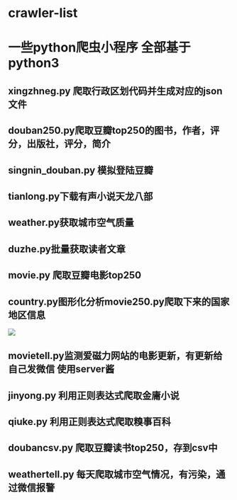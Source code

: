 # crawler-list
# 一些python爬虫小程序 全部基于python3
## xingzhneg.py 爬取行政区划代码并生成对应的json文件
## douban250.py爬取豆瓣top250的图书，作者，评分，出版社，评分，简介
## singnin_douban.py 模拟登陆豆瓣
## tianlong.py下载有声小说天龙八部
## weather.py获取城市空气质量
## duzhe.py批量获取读者文章
## movie.py 爬取豆瓣电影top250
## country.py图形化分析movie250.py爬取下来的国家地区信息
![](http://ww1.sinaimg.cn/large/0060lm7Tly1fndknbgh4cj30ul0dvjsj.jpg)
## movietell.py监测爱磁力网站的电影更新，有更新给自己发微信 使用server酱
## jinyong.py 利用正则表达式爬取金庸小说
## qiuke.py 利用正则表达式爬取糗事百科
## doubancsv.py 爬取豆瓣读书top250，存到csv中
## weathertell.py 每天爬取城市空气情况，有污染，通过微信报警